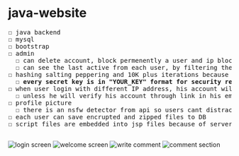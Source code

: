 # java-website
<pre>
☐ java backend
☐ mysql
☐ bootstrap
☐ admin
  ☐ can delete account, block permenently a user and ip block anyone
  ☐ can see the last active from each user, by filtering the http request and every time even for html file it updates the DB
☐ hashing salting peppering and 10K plus iterations because sha512 once is not suitable for hashing
  ☐ <b>every secret key is in "YOUR_KEY" format for security reasons</b>
☐ when user login with different IP address, his account will be unverified which means he wont be able to login
  ☐ unless he will verify his account through link in his email that the new login is him
☐ profile picture
  ☐ there is an nsfw detector from api so users cant distract other users with the picture
☐ each user can save encrupted and zipped files to DB
☐ script files are embedded into jsp files because of server side rendering

</pre>

![login screen](https://user-images.githubusercontent.com/66528853/151931835-e9a76f13-2e31-4de0-8662-e9d66462e76e.png)
![welcome screen](https://user-images.githubusercontent.com/66528853/151932658-5543bbe5-24b3-4a8a-8d24-ea348ddddf8f.png)
![write comment](https://user-images.githubusercontent.com/66528853/151932972-b3bfa5b6-59ec-4072-8ac9-2b7707f5a93a.png)
![comment section](https://user-images.githubusercontent.com/66528853/151933071-fe54dd32-7b40-4b98-abd5-0dc5525a0a38.png)
